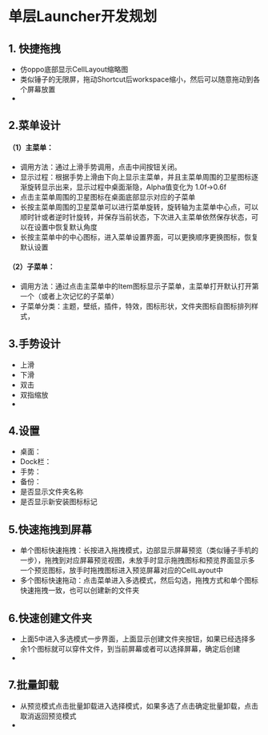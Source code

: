 # 单层Launcher开发规划

## 1. 快捷拖拽

* 仿oppo底部显示CellLayout缩略图
* 类似锤子的无限屏，拖动Shortcut后workspace缩小，然后可以随意拖动到各个屏幕放置
* 


## 2.菜单设计

#### （1）主菜单：
* 调用方法：通过上滑手势调用，点击中间按钮关闭。
* 显示过程：根据手势上滑由下向上显示主菜单，并且主菜单周围的卫星图标逐渐旋转显示出来，显示过程中桌面渐隐，Alpha值变化为 1.0f->0.6f
* 点击主菜单周围的卫星图标在桌面底部显示对应的子菜单
* 长按主菜单周围的卫星菜单可以进行菜单旋转，旋转轴为主菜单中心点，可以顺时针或者逆时针旋转，并保存当前状态，下次进入主菜单依然保存状态，可以在设置中恢复默认角度
* 长按主菜单中的中心图标，进入菜单设置界面，可以更换顺序更换图标，恢复默认设置

#### （2）子菜单：
* 调用方法：通过点击主菜单中的Item图标显示子菜单，主菜单打开默认打开第一个（或者上次记忆的子菜单）
* 子菜单分类：主题，壁纸，插件，特效，图标形状，文件夹图标自图标排列样式，


## 3.手势设计

* 上滑
* 下滑
* 双击
* 双指缩放
* 

## 4.设置

* 桌面：
* Dock栏：
* 手势：
* 备份：
* 是否显示文件夹名称
* 是否显示新安装图标标记



## 5.快速拖拽到屏幕

* 单个图标快速拖拽：长按进入拖拽模式，边部显示屏幕预览（类似锤子手机的一步），拖拽到对应屏幕预览视图，未放手时显示拖拽图标和预览界面显示多一个预览图标，放手时拖拽图标进入预览屏幕对应的CellLayout中
* 多个图标快速拖动：点击菜单进入多选模式，然后勾选，拖拽方式和单个图标快速拖拽一致，也可以创建新的文件夹


## 6.快速创建文件夹

* 上面5中进入多选模式一步界面，上面显示创建文件夹按钮，如果已经选择多余1个图标就可以穿件文件，到当前屏幕或者可以选择屏幕，确定后创建
* 


## 7.批量卸载
* 从预览模式点击批量卸载进入选择模式，如果多选了点击确定批量卸载，点击取消返回预览模式
* 

